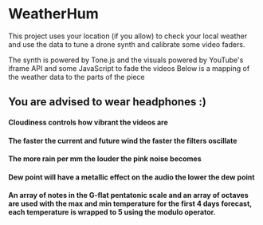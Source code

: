 # WeatherHum

This project uses your location (if you allow) to check your local weather and use the data to tune a drone synth and calibrate some video faders.

The synth is powered by Tone.js and the visuals powered by YouTube's iframe API and some JavaScript to fade the videos
Below is a mapping of the weather data to the parts of the piece

## You are advised to wear headphones :)

#### Cloudiness controls how vibrant the videos are

#### The faster the current and future wind the faster the filters oscillate

#### The more rain per mm the louder the pink noise becomes

#### Dew point will have a metallic effect on the audio the lower the dew point

#### An array of notes in the G-flat pentatonic scale and an array of octaves are used with the max and min temperature for the first 4 days forecast, each temperature is wrapped to 5 using the modulo operator.
